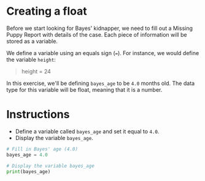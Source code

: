 # Creating a float

Before we start looking for Bayes' kidnapper, we need to fill out a Missing Puppy Report with details of the case. Each piece of information will be stored as a variable.

We define a variable using an equals sign (`=`). For instance, we would define the variable `height`:

> height = 24

In this exercise, we'll be defining `bayes_age` to be `4.0` months old. The data type for this variable will be float, meaning that it is a number.

# Instructions 

* Define a variable called `bayes_age` and set it equal to `4.0`.
* Display the variable `bayes_age`.

```python
# Fill in Bayes' age (4.0)
bayes_age = 4.0

# Display the variable bayes_age
print(bayes_age)
```







